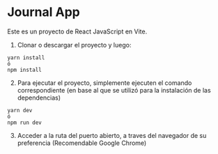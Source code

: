 # Journal App

Este es un proyecto de React JavaScript en Vite.

1. Clonar o descargar el proyecto y luego:

```
yarn install
ó
npm install
```

2. Para ejecutar el proyecto, simplemente ejecuten el comando correspondiente (en base al que se utilizó para la instalación de las dependencias)

```
yarn dev
ó
npm run dev
```

3. Acceder a la ruta del puerto abierto, a traves del navegador de su preferencia (Recomendable Google Chrome)
